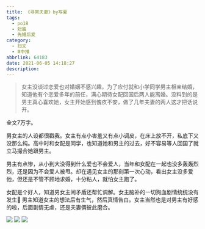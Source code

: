 ```yaml
---
title: 《寻常夫妻》by写夏
tags:
  - po18
  - 短篇
  - 先婚后爱
category:
  - 扫文
  - Ⅲ中推
abbrlink: 64183
date: 2021-06-05 14:18:27
description:
---
```

<meta name="referrer" content="no-referrer" />

> 女主没谈过恋爱也对婚姻不感兴趣，为了应付就和小学同学男主相亲结婚，知道他有个恋爱多年的前任，满心期待女配回国后两人能离婚。没料到的是男主真心喜欢她，女主开始感到愧疚不安，做了几年夫妻的两人这才把话说开。

全文7万字。

男女主的人设都很戳我。女主有点小害羞又有点小调皮，在床上放不开，私底下又没那么纯。高中时和女配是同学，也知道她和男主的过去，好不容易等人回国了就立马撮合她跟男主。

男主有点惨，从小到大没得到什么爱也不会爱人，当年和女配在一起也没多轰轰烈烈，还是因为不会爱人被甩。却在遇见女主的那刻第一次心动，看出女主没多爱他，但还是不管不顾地求婚，十分粘人，就怕女主跑了。

女配是个好人，知道男女主闹矛盾还帮忙调解。女主脑补的一切狗血剧情统统没有发生🤣
男主知道女主的想法后有生气，然后真情告白。女主当然也是对男主有好感的啦，后面剧情无虐，还是夫妻俩彼此磨合。

![](https://wx4.sinaimg.cn/mw690/0069kFhhgy1gr7r2mv8hgj30n01dsgsu.jpg)
![](https://wx4.sinaimg.cn/mw690/0069kFhhgy1gr7r2o3qajj30n01ds0z4.jpg)
![](https://wx3.sinaimg.cn/mw690/0069kFhhgy1gr7r2p0yidj30n01dswm5.jpg)